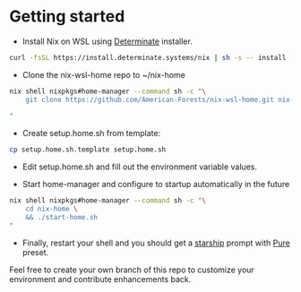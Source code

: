 # Getting started

* Install Nix on WSL using [Determinate](https://docs.determinate.systems/) installer.
```sh
curl -fsSL https://install.determinate.systems/nix | sh -s -- install --determinate
```

* Clone the nix-wsl-home repo to ~/nix-home

```sh
nix shell nixpkgs#home-manager --command sh -c "\
    git clone https://github.com/American-Forests/nix-wsl-home.git nix-home
    
"
```

* Create setup.home.sh from template:
```sh
cp setup.home.sh.template setup.home.sh
```

* Edit setup.home.sh and fill out the environment variable values.

* Start home-manager and configure to startup automatically in the future
```sh
nix shell nixpkgs#home-manager --command sh -c "\
    cd nix-home \
    && ./start-home.sh
"
```

* Finally, restart your shell and you should get a [starship](https://starship.rs/) prompt with [Pure](https://starship.rs/presets/pure-preset#pure-preset) preset.

Feel free to create your own branch of this repo to customize your environment and contribute enhancements back.